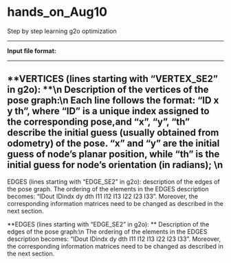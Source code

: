 # hands_on_Aug10
Step by step learning g2o optimization
****
**Input file format:** 
****
**VERTICES (lines starting with “VERTEX_SE2” in g2o): **\n
Description of the vertices of the pose graph:\n
Each line follows the format: “ID x y th”, where “ID” is a unique index assigned to the corresponding pose,and “x”, “y”, “th” describe the initial guess (usually obtained from odometry) of the pose. “x” and “y” are the initial guess of node’s planar position, while “th” is the initial guess for node’s orientation (in radians); \n
-----
EDGES (lines starting with “EDGE_SE2” in g2o): description of the edges of the pose graph. The ordering of the elements in the EDGES description becomes: “IDout IDindx dy dth I11 I12 I13 I22 I23 I33”. Moreover, the corresponding information matrices need to be changed as described in the next section.

**EDGES (lines starting with “EDGE_SE2” in g2o): **
Description of the edges of the pose graph:\n 
The ordering of the elements in the EDGES description becomes: “IDout IDindx dy dth I11 I12 I13 I22 I23 I33”. Moreover, the corresponding information matrices need to be changed as described in the next section.
